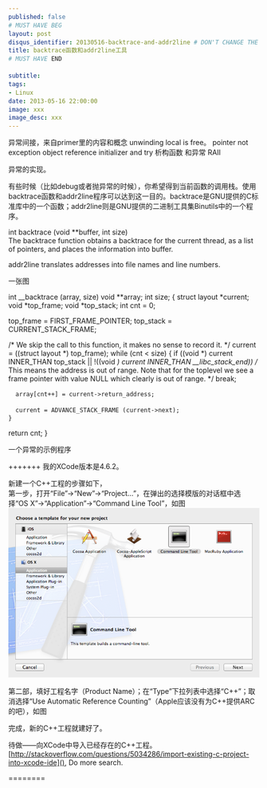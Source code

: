 ```yaml
---
published: false
# MUST HAVE BEG
layout: post
disqus_identifier: 20130516-backtrace-and-addr2line # DON'T CHANGE THE VALUE ONCE SET
title: backtrace函数和addr2line工具
# MUST HAVE END

subtitle:
tags: 
- Linux
date: 2013-05-16 22:00:00
image: xxx	
image_desc: xxx
---
```



异常间接，来自primer里的内容和概念
unwinding
local is free。 pointer not
exception object
reference
initializer and try
析构函数 和异常
RAII

异常的实现。



有些时候（比如debug或者抛异常的时候），你希望得到当前函数的调用栈。使用backtrace函数和addr2line程序可以达到这一目的。backtrace是GNU提供的C标准库中的一个函数；addr2line则是GNU提供的二进制工具集Binutils中的一个程序。  

int backtrace (void **buffer, int size)   
The backtrace function obtains a backtrace for the current thread, as a list of pointers, and places the information into buffer. 

addr2line translates addresses into file names and line numbers.

一张图


int
__backtrace (array, size)
     void **array;
     int size;
{
  struct layout *current;
  void *top_frame;
  void *top_stack;
  int cnt = 0;

  top_frame = FIRST_FRAME_POINTER;
  top_stack = CURRENT_STACK_FRAME;

  /* We skip the call to this function, it makes no sense to record it.  */
  current = ((struct layout *) top_frame);
  while (cnt < size)
    {
      if ((void *) current INNER_THAN top_stack
	  || !((void *) current INNER_THAN __libc_stack_end))
       /* This means the address is out of range.  Note that for the
	  toplevel we see a frame pointer with value NULL which clearly is
	  out of range.  */
	break;

      array[cnt++] = current->return_address;

      current = ADVANCE_STACK_FRAME (current->next);
    }

  return cnt;
}


一个异常的示例程序



+++++++
我的XCode版本是4.6.2。

新建一个C++工程的步骤如下，  
第一步，打开“File”->“New”->“Project…”，在弹出的选择模版的对话框中选择“OS X”->“Application”->“Command Line Tool”，如图   
![xcode c++ step1](../images/blog/xcode-cpp-step1.png "xcode c++ step1")

第二部，填好工程名字（Product Name）；在“Type”下拉列表中选择“C++”；取消选择“Use Automatic Reference Counting”（Apple应该没有为C++提供ARC的吧），如图    

完成，新的C++工程就建好了。

待做——向XCode中导入已经存在的C++工程。  
[http://stackoverflow.com/questions/5034286/import-existing-c-project-into-xcode-ide](), Do more search.


========


